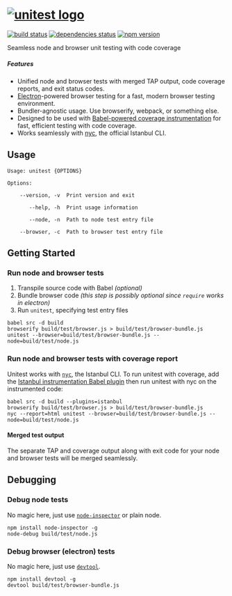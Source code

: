 # [![unitest logo](https://cdn.rawgit.com/rtsao/unitest/logo/logo.svg "unitest")](https://github.com/rtsao/unitest)

[![build status][build-badge]][build-href]
[![dependencies status][deps-badge]][deps-href]
[![npm version][npm-badge]][npm-href]

Seamless node and browser unit testing with code coverage

##### Features

- Unified node and browser tests with merged TAP output, code coverage reports, and exit status codes.
- [Electron](https://github.com/electron/electron)-powered browser testing for a fast, modern browser testing environment.
- Bundler-agnostic usage. Use browserify, webpack, or something else.
- Designed to be used with [Babel-powered coverage instrumentation](https://github.com/istanbuljs/babel-plugin-istanbul) for fast, efficient testing with code coverage.
- Works seamlessly with [nyc](https://github.com/istanbuljs/nyc), the official Istanbul CLI.

## Usage
```
Usage: unitest {OPTIONS}

Options:

    --version, -v  Print version and exit

       --help, -h  Print usage information

       --node, -n  Path to node test entry file

    --browser, -c  Path to browser test entry file
```

## Getting Started

### Run node and browser tests

1. Transpile source code with Babel *(optional)*
2. Bundle browser code *(this step is possibly optional since `require` works in electron)*
3. Run `unitest`, specifying test entry files

```
babel src -d build
browserify build/test/browser.js > build/test/browser-bundle.js
unitest --browser=build/test/browser-bundle.js --node=build/test/node.js
```

### Run node and browser tests with coverage report

Unitest works with [`nyc`](https://github.com/istanbuljs/nyc), the Istanbul CLI. To run unitest with coverage, add the [Istanbul instrumentation Babel plugin](https://github.com/istanbuljs/babel-plugin-istanbul) then run unitest with nyc on the instrumented code:

```
babel src -d build --plugins=istanbul
browserify build/test/browser.js > build/test/browser-bundle.js
nyc --report=html unitest --browser=build/test/browser-bundle.js --node=build/test/node.js
```

#### Merged test output

The separate TAP and coverage output along with exit code for your node and browser tests will be merged seamlessly.

## Debugging

### Debug node tests

No magic here, just use [`node-inspector`](https://github.com/node-inspector/node-inspector) or plain node.

```
npm install node-inspector -g
node-debug build/test/node.js
```

### Debug browser (electron) tests

No magic here, just use [`devtool`](https://github.com/Jam3/devtool).

```
npm install devtool -g
devtool build/test/browser-bundle.js
```

[build-badge]: https://travis-ci.org/rtsao/unitest.svg?branch=master
[build-href]: https://travis-ci.org/rtsao/unitest
[deps-badge]: https://david-dm.org/rtsao/unitest.svg
[deps-href]: https://david-dm.org/rtsao/unitest
[npm-badge]: https://badge.fury.io/js/unitest.svg
[npm-href]: https://www.npmjs.com/package/unitest
